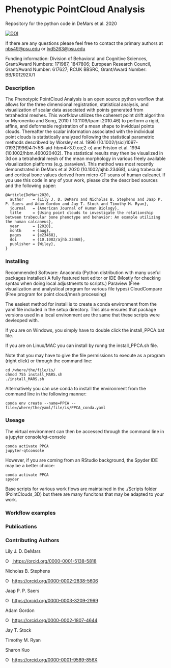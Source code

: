 # Phenotypic PointCloud Analysis
Repository for the python code in DeMars et al. 2020



<a href="https://zenodo.org/badge/latestdoi/290870082"><img src="https://zenodo.org/badge/290870082.svg" alt="DOI"></a>

If there are any questions please feel free to contact the primary authors at nbs49@psu.edu or lvd5263@psu.edu

Funding information: Division of Behavioral and Cognitive Sciences, Grant/Award Numbers: 171987, 1847806; European Research Council, Grant/Award Number: 617627; RCUK BBSRC, Grant/Award Number: BB/R01292X/1 

### Description

The Phenotypic PointCloud Analysis is an open source python worflow that allows for the three dimensional registration, statistical analysis, and visualization of scalar data associated with points generated from tetrahedral meshes. This worfklow utilizes the coherent point drift algorithm or Myronenko and Song, 2010 ( 10.1109/tpami.2010.46) to perform a rigid, affine, and deformable registration of a mean shape to inviddual points clouds. Thereafter the scalar information associated with the individual point clouds is statistically analyzed following the statistical parametric methods describved by Worsley et al. 1996 (10.1002/(sici)1097-0193(1996)4:1<58::aid-hbm4>3.0.co;2-o) and Friston et al. 1994 (10.1002/hbm.460020402). The statistical results may then be visualized in 3d on a tetrahedral mesh of the mean morphology in various freely available visualization platforms (e.g. paraview). This method was most recently demonstrated in DeMars et al 2020 (10.1002/ajhb.23468), using trabecular and cortical bone values derived from micro-CT scans of human calcanei. If you use this code in any of your work, please cite the described sources and the following paper:


```
@Article{DeMars2020,
  author    = {Lily J. D. DeMars and Nicholas B. Stephens and Jaap P. P. Saers and Adam Gordon and Jay T. Stock and Timothy M. Ryan},
  journal   = {American Journal of Human Biology},
  title     = {Using point clouds to investigate the relationship between trabecular bone phenotype and behavior: An example utilizing the human calcaneus},
  year      = {2020},
  month     = {aug},
  pages     = {e23468},
  doi       = {10.1002/ajhb.23468},
  publisher = {Wiley},
}
```

### Installing

Recommended Software: 
Anaconda (Python distribution with many useful packages installed) 
A fully featured text editor or IDE (Mostly for checking syntax when doing local adjustments to scripts.)
Paraview (Free visualization and analystical program for various file types)
CloudCompare (Free program for point cloud/mesh processing)

The easiest method for install is to create a conda environment from the yaml file included in the setup directory. 
This also ensures that package versions used in a local environment are the same that these scripts were devleoped with. 

If you are on Windows, you simply have to double click the install_PPCA.bat file.

If you are on Linux/MAC you can install by runng the install_PPCA.sh file. 

Note that you may have to give the file permissions to execute as a program (right click) or through the command line:

```
cd /where/the/file/is/
chmod 755 install_MARS.sh
./install_MARS.sh
```

Alternatively you can use conda to install the environment from the command line in the following manner:

```
conda env create --name=PPCA --file=/where/the/yaml/file/is/PPCA_conda.yaml
```

### Useage

The virtual environment can then be accessed through the command line in a jupyter console/qt-console

```
conda activate PPCA
jupyter-qtconsole

```

However, if you are coming from an RStudio background, the Spyder IDE may be a better choice:

```
conda activate PPCA
spyder
```

Base scripts for various work flows are maintained in the ./Scripts folder (PointClouds_3D) but there are many funcitons that may be adapted to your work.


### Workflow examples



### Publications


### Contributing Authors

Lily J. D. DeMars <div itemscope itemtype="https://schema.org/Person"><a itemprop="sameAs" content="https://orcid.org/0000-0001-5138-5818" href="https://orcid.org/0000-0001-5138-5818" target="orcid.widget" rel="me noopener noreferrer" style="vertical-align:top;"><img src="https://orcid.org/sites/default/files/images/orcid_16x16.png" style="width:1em;margin-right:.5em;" alt="ORCID iD icon"> https://orcid.org/0000-0001-5138-5818</a></div>

Nicholas B. Stephens <div itemscope itemtype="https://schema.org/Person"><a itemprop="sameAs" content="https://orcid.org/0000-0002-2838-5606" href="https://orcid.org/0000-0002-2838-5606" target="orcid.widget" rel="me noopener noreferrer" style="vertical-align:top;"><img src="https://orcid.org/sites/default/files/images/orcid_16x16.png" style="width:1em;margin-right:.5em;" alt="ORCID iD icon">https://orcid.org/0000-0002-2838-5606</a></div>

 Jaap P. P. Saers <div itemscope itemtype="https://schema.org/Person"><a itemprop="sameAs" content="https://orcid.org/0000-0003-3209-2969" href="https://orcid.org/0000-0003-3209-2969" target="orcid.widget" rel="me noopener noreferrer" style="vertical-align:top;"><img src="https://orcid.org/sites/default/files/images/orcid_16x16.png" style="width:1em;margin-right:.5em;" alt="ORCID iD icon">https://orcid.org/0000-0003-3209-2969</a></div>
  
 Adam Gordon <div itemscope itemtype="https://schema.org/Person"><a itemprop="sameAs" content="https://orcid.org/0000-0002-1807-4644" href="https://orcid.org/0000-0002-1807-4644" target="orcid.widget" rel="me noopener noreferrer" style="vertical-align:top;"><img src="https://orcid.org/sites/default/files/images/orcid_16x16.png" style="width:1em;margin-right:.5em;" alt="ORCID iD icon">https://orcid.org/0000-0002-1807-4644</a></div>
 
 Jay T. Stock 
 
 Timothy M. Ryan
 
 Sharon Kuo <div itemscope itemtype="https://schema.org/Person"><a itemprop="sameAs" content="https://orcid.org/0000-0001-9589-856X" href="https://orcid.org/0000-0001-9589-856X" target="orcid.widget" rel="me noopener noreferrer" style="vertical-align:top;"><img src="https://orcid.org/sites/default/files/images/orcid_16x16.png" style="width:1em;margin-right:.5em;" alt="ORCID iD icon">https://orcid.org/0000-0001-9589-856X</a></div>

 

